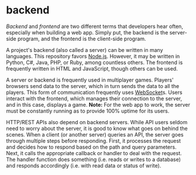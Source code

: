 # backend

*Backend* and *frontend* are two different terms that developers hear often, especially when building a web app. Simply put, the backend is the server-side program, and the frontend is the client-side program.

A project's backend (also called a server) can be written in many languages. This repository favors [Node.js](index.md). However, it may be written in Python, C#, Java, PHP, or Ruby, among countless others. The frontend is frequently written in HTML and JavaScript, though others can be used.

A server or backend is frequently used in multiplayer games. Players' browsers send data to the server, which in turn sends the data to all the players. This form of communication frequently uses [WebSocket](ws.md)s. Users interact with the frontend, which manages their connection to the server, and in this case, displays a game. **Note:** For the web app to work, the server must be constantly running as to provide 100% uptime for its users.

HTTP/REST APIs also depend on backend servers. While API users seldom need to worry about the server, it is good to know what goes on behind the scenes. When a client (or another server) queries an API, the server goes through multiple steps before responding. First, it processes the request and decides how to respond based on the path and query parameters. Next, it calls the appropriate callback or handler to deal with the request. The handler function does something (i.e. reads or writes to a database) and responds accordingly (i.e. with read data or status of write).
